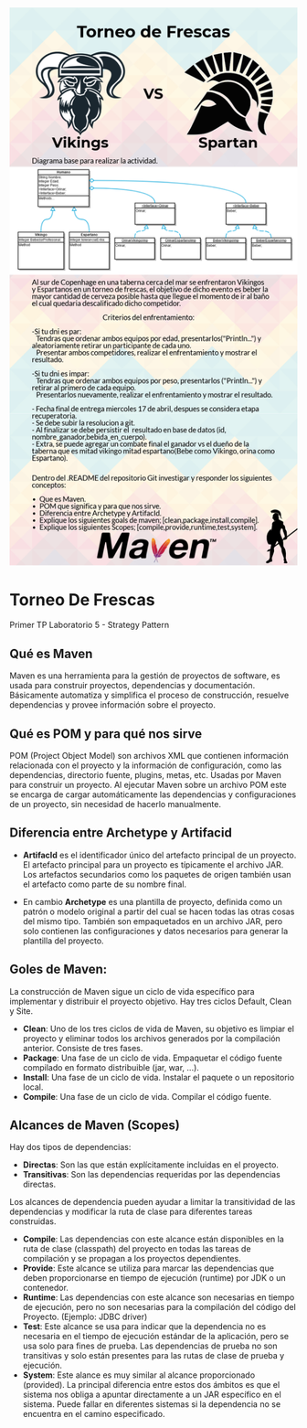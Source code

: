  ![](tpInterfaces.png)

# Torneo De Frescas
Primer TP Laboratorio 5 - Strategy Pattern

## Qué es Maven
Maven es una herramienta para la gestión de proyectos de software, es usada para construir proyectos, dependencias y documentación. Básicamente automatiza y simplifica el proceso de construcción, resuelve dependencias y provee información sobre el proyecto.

## Qué es POM y para qué nos sirve
POM (Project Object Model) son archivos XML que contienen información relacionada con el proyecto y la información de configuración, como las dependencias, directorio fuente, plugins, metas, etc. Usadas por Maven para construir un proyecto.
Al ejecutar Maven sobre un archivo POM este se encarga de cargar automáticamente las dependencias y configuraciones de un proyecto, sin necesidad de hacerlo manualmente.

## Diferencia entre Archetype y Artifacid

- **ArtifacId** es el identificador único del artefacto principal de un proyecto. El artefacto principal para un proyecto es típicamente el archivo JAR. Los artefactos secundarios como los paquetes de origen también usan el artefacto como parte de su nombre final.

- En cambio **Archetype** es una plantilla de proyecto, definida como un patrón o modelo original a partir del cual se hacen todas las otras cosas del mismo tipo. También son empaquetados en un archivo JAR, pero solo contienen las configuraciones y datos necesarios para generar la plantilla del proyecto.

## Goles de Maven:
La construcción de Maven sigue un ciclo de vida específico para implementar y distribuir el proyecto objetivo. Hay tres ciclos Default, Clean y Site.
- **Clean**: Uno de los tres ciclos de vida de Maven, su objetivo es limpiar el proyecto y eliminar todos los archivos generados por la compilación anterior. Consiste de tres fases.
- **Package**: Una fase de un ciclo de vida. Empaquetar el código fuente compilado en formato distribuible (jar, war, ...).
- **Install**: Una fase de un ciclo de vida. Instalar el paquete o un repositorio local.
- **Compile**: Una fase de un ciclo de vida. Compilar el código fuente.

## Alcances de Maven (Scopes)
Hay dos tipos de dependencias:
- **Directas**: Son las que están explícitamente incluidas en el proyecto.
- **Transitivas**: Son las dependencias requeridas por las dependencias directas.

Los alcances de dependencia pueden ayudar a limitar la transitividad de las dependencias y modificar la ruta de clase para diferentes tareas construidas.

- **Compile**: Las dependencias con este alcance están disponibles en la ruta de clase (classpath) del proyecto en todas las tareas de compilación y se propagan a los proyectos dependientes.
- **Provide**: Este alcance se utiliza para marcar las dependencias que deben proporcionarse en tiempo de ejecución (runtime) por JDK o un contenedor.
- **Runtime**: Las dependencias con este alcance son necesarias en tiempo de ejecución, pero no son necesarias para la compilación del código del Proyecto. (Ejemplo: JDBC driver)
- **Test**: Este alcance se usa para indicar que la dependencia no es necesaria en el tiempo de ejecución estándar de la aplicación, pero se usa solo para fines de prueba. Las dependencias de prueba no son transitivas y solo están presentes para las rutas de clase de prueba y ejecución.
- **System**: Este alance es muy similar al alcance proporcionado (provided). La principal diferencia entre estos dos ámbitos es que el sistema nos obliga a apuntar directamente a un JAR específico en el sistema. Puede fallar en diferentes sistemas si la dependencia no se encuentra en el camino especificado.
